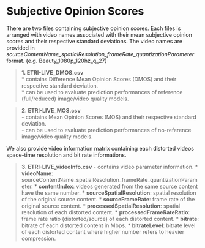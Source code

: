 # Subjective Opinion Scores

There are two files containing subjective opinion scores. Each files is arranged with video names associated with their mean subjective opinion scores and their respective standard deviations. 
The video names are provided in *sourceContentName_spatialResolution_frameRate_quantizationParameter* format. (e.g. Beauty_1080p_120hz_q_27)

>__1. ETRI-LIVE_DMOS.csv__   
>		* contains Difference Mean Opinion Scores (DMOS) and their respective standard deviation.   
>		* can be used to evaluate prediction performances of reference (full/reduced) image/video quality models.  


>__2. ETRI-LIVE_MOS.csv__  
>			- contains Mean Opinion Scores (MOS) and their respective standard deviation.  
>		- can be used to evaluate prediction performances of no-reference image/video quality models.  

We also provide video information matrix containing each distorted videos space-time resolution and bit rate informations.


>**3. ETRI-LIVE_videoInfo.csv** - contains video parameter information.
>		* **videoName**: sourceContentName_spatialResolution_frameRate_quantizationParameter.
>		* **contentIndex**: videos generated from the same source content have the same number.
>		* **sourceSpatialResolution**: spatial resolution of the original source content.
>		* **sourceFrameRate**: frame rate of the original source content.
>		* **processedSpatialResolution**: spatial resolution of each distorted content.
>		* **processedFrameRateRatio**: frame rate ratio (distorted/source) of each distorted content.
>		* **bitrate**: bitrate of each distorted content in Mbps.
>		* **bitrateLevel**: bitrate level of each distorted content where higher number refers to heavier compression.

